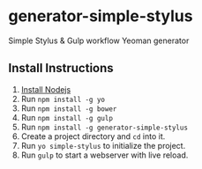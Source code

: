 generator-simple-stylus
===============

Simple Stylus & Gulp workflow Yeoman generator


Install Instructions
--------------------

1. [Install Nodejs](http://nodejs.org/download/)
2. Run `npm install -g yo`
3. Run `npm install -g bower`
4. Run `npm install -g gulp`
5. Run `npm install -g generator-simple-stylus`
6. Create a project directory and `cd` into it.
7. Run `yo simple-stylus` to initialize the project.
8. Run `gulp` to start a webserver with live reload. 

